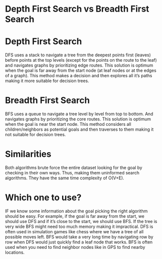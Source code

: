 # Depth First Search vs Breadth First Search
# Depth First Search
DFS uses a stack to navigate a tree from the deepest points first (leaves) before points at the top levels (except for the points on the route to the leaf) and navigates graphs by prioritizing edge routes. This solution is optimum when the goal is far away from the start node (at leaf nodes or at the edges of a graph). This method makes a decision and then explores all it’s paths making it more suitable for decision trees.

# Breadth First Search
BFS uses a queue to navigate a tree level by level from top to bottom. And navigates graphs by prioritizing the core routes. This solution is optimum when the goal is near the start node. This method considers all children/neighbors as potential goals and then traverses to them making it not suitable for decision trees.

# Similarities
Both algorithms brute force the entire dataset looking for the goal by checking in their own ways. Thus, making them uninformed search algorithms. They have the same time complexity of O(V+E).

# Which one to use?
IF we know some information about the goal picking the right algorithm should be easy. For example, if the goal is far away from the start, we should use DFS and if it’s close to the start, we should use BFS.
If the tree is very wide BFS might need too much memory making it impractical.
DFS is often used in simulation games like chess where we have a tree of all possible moves left. BFS would take a very long time by navigating row by row when DFS would just quickly find a leaf node that works.
BFS is often used when you need to find neighbor nodes like in GPS to find nearby locations.

